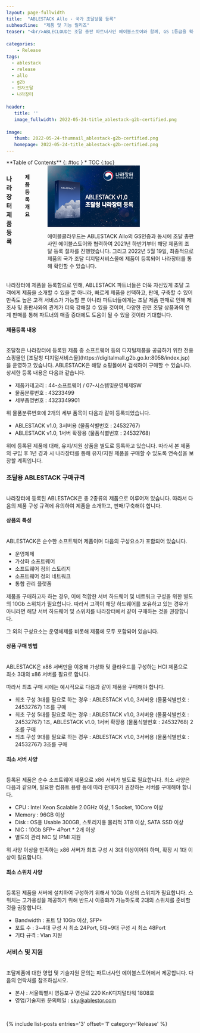 ```yaml
---
layout: page-fullwidth
title:  "ABLESTACK Allo - 국가 조달상품 등록"
subheadline:  "제품 및 기능 릴리즈"
teaser: "<br/>ABLECLOUD는 조달 총판 파트너사인 에이블스토어와 함께, GS 1등급을 획득한 ABLESTACK Allo를 국가 조달상품으로 등록하였습니다. 이제 HCI를 통해 다양한 가상화 환경 및 클라우드 환경을 구축하고자 하는 중앙행정기관 및 지방자치단체, 공공기관은 조달청 디지털서비스몰에서 ABLESTACK을 바로 구매할 수 있습니다."

categories:
    - Release
tags:
  - ablestack
  - release
  - allo
  - g2b
  - 전자조달
  - 나라장터

header:
   title: ''
   image_fullwidth: 2022-05-24-title_ablestack-g2b-certified.png

image:
   thumb: 2022-05-24-thumnail_ablestack-g2b-certified.png
   homepage: 2022-05-24-title_ablestack-g2b-certified.png
---
```


<div class="row">
<div class="medium-4 medium-push-8 columns" markdown="1">
  <div class="panel radius" markdown="1">
  **Table of Contents**
  {: #toc }
  *  TOC
  {:toc}
  </div>
</div><!-- /.medium-4.columns -->

  <div class="medium-8 medium-pull-4 columns" markdown="1">

### 나라장터 제품등록

#### 제품등록 개요
<br/>
  <div class="row">
    <div class="small-5 columns">
        <img src="/images/2022-05-24-thumnail_ablestack-g2b-certified.png">
    </div>
    <div class="small-7 columns">
        <p>
          에이블클라우드는 ABLESTACK Allo의 GS인증과 동시에 조달 총판사인 에이블스토어와 협력하여 2021년 하반기부터 해당 제품의 조달 등록 절차를 진행했습니다. 그리고 2022년 5월 19일, 최종적으로 제품의 국가 조달 디지털서비스몰에 제품이 등록되어 나라장터를 통해 확인할 수 있습니다. 
        </p>
    </div>
  </div>
</div>
</div>

<br/>
나라장터에 제품을 등록함으로 인해, ABLESTACK 파트너들은 더욱 자신있게 조달 고객에게 제품을 소개할 수 있을 뿐 아니라, 빠르게 제품을 선택하고, 판매, 구축할 수 있어 만족도 높은 고객 서비스가 가능할 뿐 아니라 파트너들에게는 조달 제품 판매로 인해 제조사 및 총판사와의 관계가 더욱 강해질 수 있을 것이며, 다양한 관련 조달 상품과의 연계 판매를 통해 파트너의 매출 증대에도 도움이 될 수 있을 것이라 기대합니다.  

#### 제품등록 내용
<br/>
조달청은 나라장터에 등록된 제품 중 소프트웨어 등의 디지털제품을 공급하기 위한 전용 쇼핑몰인 [조달청 디지털서비스몰](https://digitalmall.g2b.go.kr:8058/index.jsp)을 운영하고 있습니다. ABLESTACK은 해당 쇼핑몰에서 검색하여 구매할 수 있습니다. 상세한 등록 내용은 다음과 같습니다. 

  - 제품카테고리 : 44-소프트웨어 / 07-시스템및운영체제SW
  - 물품분류번호 : 43233499
  - 세부품명번호 : 4323349901

위 물품분류번호에 2개의 세부 품목이 다음과 같이 등록되었습니다. 

  - ABLESTACK v1.0, 3서버용 (물품식별번호 : 24532767)
  - ABLESTACK v1.0, 1서버 확장용 (물품식별번호 : 24532768)

위에 등록된 제품에 대해, 유지/지원 상품을 별도로 등록하고 있습니다. 따라서 본 제품의 구입 후 1년 경과 시 나라장터를 통해 유지/지원 제품을 구매할 수 있도록 연속성을 보장할 계획입니다. 


### 조달용 ABLESTACK 구매규격
<br/>
나라장터에 등록된 ABLESTACK은 총 2종류의 제품으로 이루어져 있습니다. 따라서 다음의 제품 구성 규격에 유의하여 제품을 소개하고, 판매/구축해야 합니다. 
<br/>

#### 상품의 특성
<br/>
ABLESTACK은 순수한 소프트웨어 제품이며 다음의 구성요소가 포함되어 있습니다. 

  - 운영체제
  - 가상화 소프트웨어
  - 소프트웨어 정의 스토리지
  - 소프트웨어 정의 네트워크
  - 통합 관리 플랫폼

제품을 구매하고자 하는 경우, 이에 적합한 서버 하드웨어 및 네트워크 구성을 위한 별도의 10Gb 스위치가 필요합니다. 따라서 고객이 해당 하드웨어를 보유하고 있는 경우가 아니라면 해당 서버 하드웨어 및 스위치를 나라장터에서 같이 구매하는 것을 권장합니다. 

그 외의 구성요소는 운영체제를 비롯해 제품에 모두 포함되어 있습니다.  

#### 상품 구매 방법
<br/>
ABLESTACK은 x86 서버만을 이용해 가상화 및 클라우드를 구성하는 HCI 제품으로 최소 3대의 x86 서버를 필요로 합니다.

따라서 최초 구매 시에는 예시적으로 다음과 같이 제품을 구매해야 합니다. 

  - 최초 구성 3대를 필요로 하는 경우 : ABLESTACK v1.0, 3서버용 (물품식별번호 : 24532767) 1조를 구매
  - 최초 구성 5대를 필요로 하는 경우 : ABLESTACK v1.0, 3서버용 (물품식별번호 : 24532767) 1조, ABLESTACK v1.0, 1서버 확장용 (물품식별번호 : 24532768) 2조를 구매
  - 최초 구성 9대를 필요로 하는 경우 : ABLESTACK v1.0, 3서버용 (물품식별번호 : 24532767) 3조를 구매

#### 최소 서버 사양
<br/>
등록된 제품은 순수 소프트웨어 제품으로 x86 서버가 별도로 필요합니다. 최소 사양은 다음과 같으며, 필요한 컴퓨트 용량 등에 따라 판매자가 권장하는 서버를 구매해야 합니다. 

  - CPU : Intel Xeon Scalable 2.0GHz 이상, 1 Socket, 10Core 이상
  - Memory : 96GB 이상
  - Disk : OS용 Usable 300GB, 스토리지용 물리적 3TB 이상, SATA SSD 이상
  - NIC : 10Gb SFP+ 4Port * 2개 이상
  - 별도의 관리 NIC 및 IPMI 지원

위 사양 이상을 만족하는 x86 서버가 최초 구성 시 3대 이상이어야 하며, 확장 시 1대 이상이 필요합니다. 

#### 최소 스위치 사양
<br/>
등록된 제품을 서버에 설치하여 구성하기 위해서 10Gb 이상의 스위치가 필요합니다. 스위치는 고가용성을 제공하기 위해 반드시 이중화가 가능하도록 2대의 스위치를 준비할 것을 권장합니다. 

  - Bandwidth : 포트 당 10Gb 이상, SFP+
  - 포트 수 : 3~4대 구성 시 최소 24Port, 5대~9대 구성 시 최소 48Port
  - 기타 규격 : Vlan 지원

### 서비스 및 지원
<br/>
조달제품에 대한 영업 및 기술지원 문의는 파트너사인 에이블스토어에서 제공합니다. 다음의 연락처를 참조하십시오.

  - 본사 : 서울특별시 영등포구 영신로 220 KnK디지털타워 1808호
  - 영업/기술지원 문의메일 : [sky@ablestor.com](mailto:sky@ablestor.com)

<br/>

{% include list-posts entries='3' offset='1' category='Release' %}
